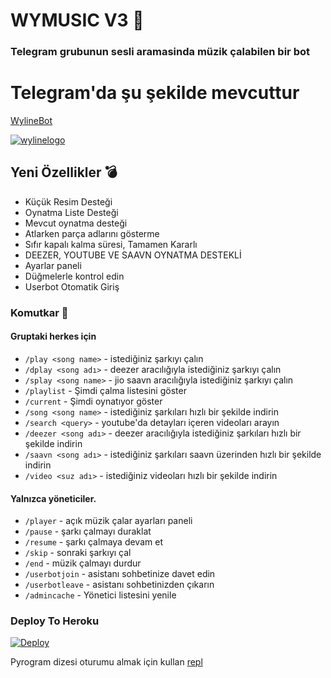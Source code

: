 <h1 align="centre">WYMUSIC V3 🎵</h1>

### Telegram grubunun sesli aramasinda müzik çalabilen bir bot

# Telegram'da şu şekilde mevcuttur 
[WylineBot](https://t.me/WylineBot) 

<a href="https://ibb.co/WFgGHhd"><img src="https://i.ibb.co/zbGQmML/wylinelogo.png" alt="wylinelogo" border="0"></a>

<h2> Yeni Özellikler 💣 </h2>

- Küçük Resim Desteği
- Oynatma Liste Desteği
- Mevcut oynatma desteği
- Atlarken parça adlarını gösterme
- Sıfır kapalı kalma süresi, Tamamen Kararlı
- DEEZER, YOUTUBE VE SAAVN OYNATMA DESTEKLİ
- Ayarlar paneli
- Düğmelerle kontrol edin
- Userbot Otomatik Giriş

### Komutkar 🤖
#### Gruptaki herkes için

- `/play <song name>` - istediğiniz şarkıyı çalın
- `/dplay <song adı>` - deezer aracılığıyla istediğiniz şarkıyı çalın
- `/splay <song name>` - jio saavn aracılığıyla istediğiniz şarkıyı çalın
- `/playlist` - Şimdi çalma listesini göster
- `/current` - Şimdi oynatıyor göster
- `/song <song name>` - istediğiniz şarkıları hızlı bir şekilde indirin
- `/search <query>` - youtube'da detayları içeren videoları arayın
- `/deezer <song adı>` - deezer aracılığıyla istediğiniz şarkıları hızlı bir şekilde indirin
- `/saavn <song adı>` - istediğiniz şarkıları saavn üzerinden hızlı bir şekilde indirin
- `/video <suz adı>` - istediğiniz videoları hızlı bir şekilde indirin

#### Yalnızca yöneticiler.
- `/player` - açık müzik çalar ayarları paneli
- `/pause` - şarkı çalmayı duraklat
- `/resume` - şarkı çalmaya devam et
- `/skip` - sonraki şarkıyı çal
- `/end` - müzik çalmayı durdur
- `/userbotjoin` - asistanı sohbetinize davet edin
- `/userbotleave` - asistanı sohbetinizden çıkarın
- `/admincache` - Yönetici listesini yenile


### Deploy To Heroku</h4>

[![Deploy](https://www.herokucdn.com/deploy/button.svg)](https://heroku.com/deploy?template=https://github.com/teamdaisyx/DaisyXMusic)

Pyrogram dizesi oturumu almak için kullan [repl](https://repl.it/@SpEcHiDe/GenerateStringSession)
